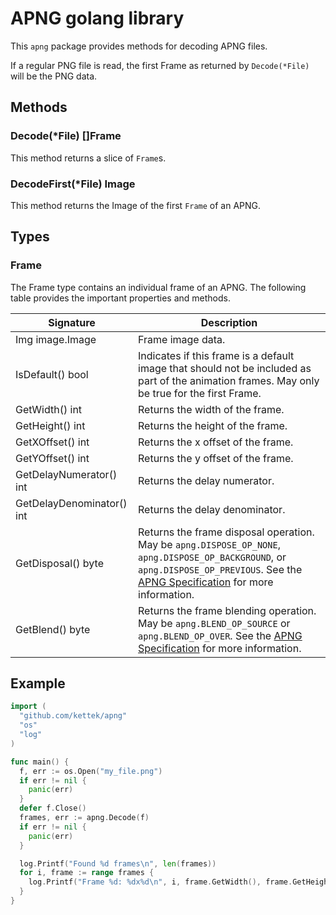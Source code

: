# APNG golang library
This `apng` package provides methods for decoding APNG files.

If a regular PNG file is read, the first Frame as returned by `Decode(*File)` will be the PNG data.

## Methods
### Decode(*File) []Frame
This method returns a slice of `Frame`s.

### DecodeFirst(*File) Image
This method returns the Image of the first `Frame` of an APNG.

## Types
### Frame
The Frame type contains an individual frame of an APNG. The following table provides the important properties and methods.

| Signature                 | Description      |
|---------------------------|------------------|
| Img image.Image           | Frame image data. |
| IsDefault() bool          | Indicates if this frame is a default image that should not be included as part of the animation frames. May only be true for the first Frame. |
| GetWidth() int            | Returns the width of the frame.    |
| GetHeight() int           | Returns the height of the frame.   |
| GetXOffset() int          | Returns the x offset of the frame. |
| GetYOffset() int          | Returns the y offset of the frame. |
| GetDelayNumerator() int   | Returns the delay numerator.       |
| GetDelayDenominator() int | Returns the delay denominator.     |
| GetDisposal() byte        | Returns the frame disposal operation. May be `apng.DISPOSE_OP_NONE`, `apng.DISPOSE_OP_BACKGROUND`, or `apng.DISPOSE_OP_PREVIOUS`. See the [APNG Specification](https://wiki.mozilla.org/APNG_Specification#.60fcTL.60:_The_Frame_Control_Chunk) for more information. |
| GetBlend() byte           | Returns the frame blending operation. May be `apng.BLEND_OP_SOURCE` or `apng.BLEND_OP_OVER`. See the [APNG Specification](https://wiki.mozilla.org/APNG_Specification#.60fcTL.60:_The_Frame_Control_Chunk) for more information. |

## Example
```go
import (
  "github.com/kettek/apng"
  "os"
  "log"
)

func main() {
  f, err := os.Open("my_file.png")
  if err != nil {
    panic(err)
  }
  defer f.Close()
  frames, err := apng.Decode(f)
  if err != nil {
    panic(err)
  }

  log.Printf("Found %d frames\n", len(frames))
  for i, frame := range frames {
    log.Printf("Frame %d: %dx%d\n", i, frame.GetWidth(), frame.GetHeight())
  }
}

```
